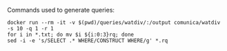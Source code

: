 Commands used to generate queries:
```
docker run --rm -it -v $(pwd)/queries/watdiv/:/output comunica/watdiv -s 10 -q 1 -r 1
for i in *.txt; do mv $i ${i:0:3}rq; done
sed -i -e 's/SELECT .* WHERE/CONSTRUCT WHERE/g' *.rq
```
